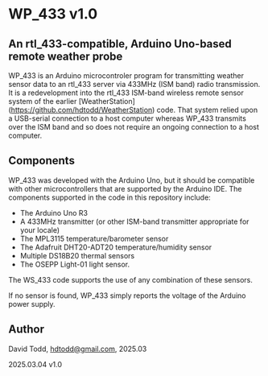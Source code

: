 # WP_433 v1.0
## An rtl_433-compatible, Arduino Uno-based remote weather probe

WP_433 is an Arduino microcontroler program for transmitting weather sensor data to an rtl_433 server via 433MHz (ISM band) radio transmission.  It is a redevelopment into the rtl_433 ISM-band wireless remote sensor system of the earlier [WeatherStation] (https://github.com/hdtodd/WeatherStation) code.  That system relied upon a USB-serial connection to a host computer whereas WP_433 transmits over the ISM band and so does not require an ongoing connection to a host computer.

## Components

WP_433 was developed with the Arduino Uno, but it should be compatible with other microcontrollers that are supported by the Arduino IDE.  The components supported in the code in this repository include:

*  The Arduino Uno R3
*  A 433MHz transmitter (or other ISM-band transmitter appropriate for your locale)
*  The MPL3115 temperature/barometer sensor
*  The Adafruit DHT20-ADT20 temperature/humidity sensor
*  Multiple DS18B20 thermal sensors
*  The OSEPP Light-01 light sensor.

The WS_433 code supports the use of any combination of these sensors.

If no sensor is found, WP_433 simply reports the voltage of the Arduino power supply.



## Author
David Todd, hdtodd@gmail.com, 2025.03

2025.03.04  v1.0
